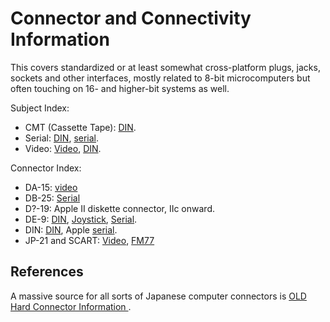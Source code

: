 Connector and Connectivity Information
======================================

This covers standardized or at least somewhat cross-platform plugs, jacks,
sockets and other interfaces, mostly related to 8-bit microcomputers but
often touching on 16- and higher-bit systems as well.

Subject Index:
- CMT (Cassette Tape): [DIN].
- Serial: [DIN], [serial].
- Video: [Video], [DIN].

Connector Index:
- DA-15: [video]
- DB-25: [Serial]
- D?-19: Apple II diskette connector, IIc onward.
- DE-9: [DIN], [Joystick], [Serial].
- DIN: [DIN], Apple [serial].
- JP-21 and SCART: [Video], [FM77]


References
----------

A massive source for all sorts of Japanese computer connectors is
[OLD Hard Connector Information ][oh].



<!-------------------------------------------------------------------->
[din]: ./din.md
[joystick]: ./joystick.md
[serial]: ./serial.md
[video]: ./video.md

[fm77]: ../fm7fm77.md

[oh]: https://www14.big.or.jp/~nijiyume/hard/jyoho/connect.htm
